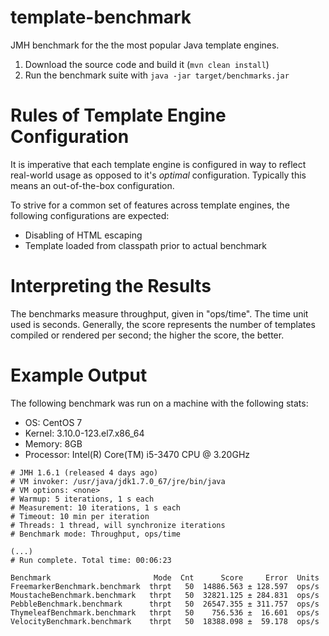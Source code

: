 template-benchmark
================

JMH benchmark for the the most popular Java template engines.

1. Download the source code and build it (`mvn clean install`)
2. Run the benchmark suite with `java -jar target/benchmarks.jar`

Rules of Template Engine Configuration
======================================
It is imperative that each template engine is configured in way to reflect real-world usage as opposed to it's *optimal* configuration. Typically this means an out-of-the-box configuration.

To strive for a common set of features across template engines, the following configurations are expected:
* Disabling of HTML escaping
* Template loaded from classpath prior to actual benchmark

Interpreting the Results
========================
The benchmarks measure throughput, given in "ops/time". The time unit used is seconds. 
Generally, the score represents the number of templates compiled or rendered per second; the higher the score, the better.

Example Output
===============
The following benchmark was run on a machine with the following stats:

* OS: CentOS 7
* Kernel: 3.10.0-123.el7.x86_64
* Memory: 8GB
* Processor: Intel(R) Core(TM) i5-3470 CPU @ 3.20GHz

````
# JMH 1.6.1 (released 4 days ago)
# VM invoker: /usr/java/jdk1.7.0_67/jre/bin/java
# VM options: <none>
# Warmup: 5 iterations, 1 s each
# Measurement: 10 iterations, 1 s each
# Timeout: 10 min per iteration
# Threads: 1 thread, will synchronize iterations
# Benchmark mode: Throughput, ops/time

(...)
# Run complete. Total time: 00:06:23

Benchmark                       Mode  Cnt      Score     Error  Units
FreemarkerBenchmark.benchmark  thrpt   50  14886.563 ± 128.597  ops/s
MoustacheBenchmark.benchmark   thrpt   50  32821.125 ± 284.831  ops/s
PebbleBenchmark.benchmark      thrpt   50  26547.355 ± 311.757  ops/s
ThymeleafBenchmark.benchmark   thrpt   50    756.536 ±  16.601  ops/s
VelocityBenchmark.benchmark    thrpt   50  18388.098 ±  59.178  ops/s
````
